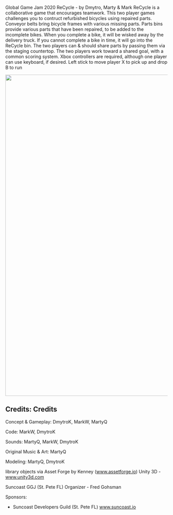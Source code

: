 Global Game Jam 2020 ReCycle - by Dmytro, Marty & Mark ReCycle is a collaborative game that encourages teamwork. This two player games challenges you to contruct refurbished bicycles using repaired parts. Conveyor belts bring bicycle frames with various missing parts. Parts bins provide various parts that have been repaired, to be added to the incomplete bikes. When you complete a bike, it will be wisked away by the delivery truck. If you cannot complete a bike in time, it will go into the ReCycle bin. The two players can & should share parts by passing them via the staging countertop. The two players work toward a shared goal, with a common scoring system. Xbox controllers are required, although one player can use keyboard, if desired. Left stick to move player X to pick up and drop B to run

<img src="https://github.com/dikadk/Refurbish-Factory/blob/master/screenshots/recycle_gameplay.jpg" width=1000/>

Credits: 
Credits
--------------------
Concept & Gameplay: DmytroK, MarkW, MartyQ

Code: MarkW, DmytroK

Sounds: MartyQ, MarkW, DmytroK

Original Music & Art: MartyQ

Modeling: MartyQ, DmytroK

library objects via Asset Forge by Kenney (www.assetforge.io)
Unity 3D - www.unity3d.com

Suncoast GGJ (St. Pete FL) Organizer - Fred Gohsman

Sponsors:
- Suncoast Developers Guild (St. Pete FL) www.suncoast.io
